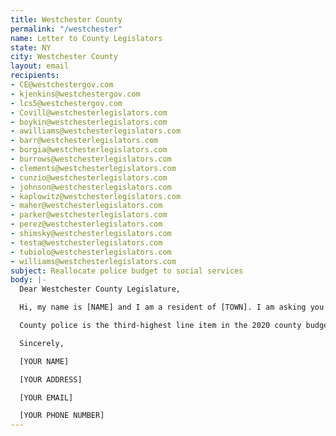 ```yaml
---
title: Westchester County
permalink: "/westchester"
name: Letter to County Legislators
state: NY
city: Westchester County
layout: email
recipients:
- CE@westchestergov.com
- kjenkins@westchestergov.com
- lcs5@westchestergov.com
- Covill@westchesterlegislators.com
- boykin@westchesterlegislators.com
- awilliams@westchesterlegislators.com
- barr@westchesterlegislators.com
- borgia@westchesterlegislators.com
- burrows@westchesterlegislators.com
- clements@westchesterlegislators.com
- cunzio@westchesterlegislators.com
- johnson@westchesterlegislators.com
- kaplowitz@westchesterlegislators.com
- maher@westchesterlegislators.com
- parker@westchesterlegislators.com
- perez@westchesterlegislators.com
- shimsky@westchesterlegislators.com
- testa@westchesterlegislators.com
- tubiolo@westchesterlegislators.com
- williams@westchesterlegislators.com
subject: Reallocate police budget to social services
body: |-
  Dear Westchester County Legislature,

  Hi, my name is [NAME] and I am a resident of [TOWN]. I am asking you to reallocate money away from the Westchester County Police Department. According to a 2018 report, black people are the subjects of 42% of all arrests in Westchester despite making up only 14% of our population: https://www.criminaljustice.ny.gov/crimnet/ojsa/comparison-population-arrests-prison-demographics/2018%20Population%20Arrests%20Prison%20by%20Race.pdf. Furthermore, black people convicted of a crime in Westchester are sentenced to jail time at a higher rate than any those of any other race, across all types of crimes: https://www.criminaljustice.ny.gov/crimnet/ojsa/dispositions-adult-arrest-demographics/2018/Westchester.pdf

  County police is the third-highest line item in the 2020 county budget, but research shows that a living wage, access to health services and treatment, educational opportunity, and stable housing are far more successful at promoting community safety than policing and prisons. As such, I demand a meaningful reallocation of police department funds towards healthcare and social programs.

  Sincerely,

  [YOUR NAME]

  [YOUR ADDRESS]

  [YOUR EMAIL]

  [YOUR PHONE NUMBER]
---
```


